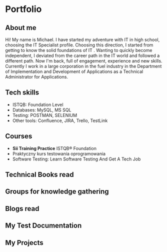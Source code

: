 # Portfolio



## About me
Hi!
My name is Michael. I have started my adventure with IT in high school, choosing the IT Specialist profile.
Choosing this direction, I started from getting to know the solid foundations of IT . Wanting to quickly become independent, I deviated from the career path in the IT world and followed a different path. Now I'm back, full of engagement, experience and new skills.
Currently I work in a large corporation in the fuel industry in the Department of Implementation and Development of Applications as a Technical Administrator for Applications.



## Tech skills
* ISTQB: Foundation Level
* Databases: MySQL, MS SQL
* Testing: POSTMAN, SELENIUM
* Other tools: Confluence, JIRA, Trello, TestLink


## Courses 
*  **Sii Training Practice** ISTQB® Foundation
*  Praktyczny kurs testowania oprogramowania
*  Software Testing: Learn Software Testing And Get A Tech Job


## Technical Books read

## Groups for knowledge gathering

## Blogs read


## My Test Documentation

## My Projects
